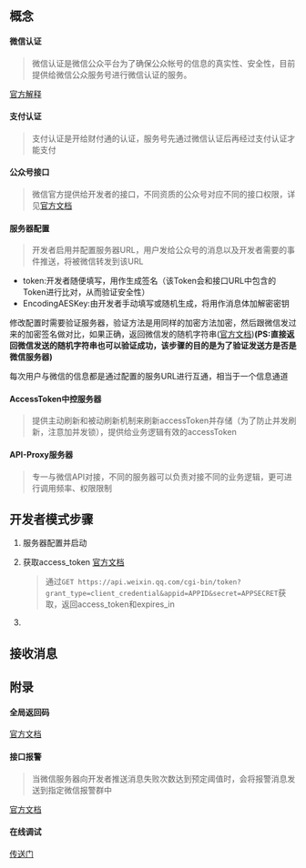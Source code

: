 ## 概念

#### 微信认证
>微信认证是微信公众平台为了确保公众帐号的信息的真实性、安全性，目前提供给微信公众服务号进行微信认证的服务。

[官方解释](http://kf.qq.com/faq/120322fu63YV131031NR36Fb.html)

#### 支付认证
>支付认证是开给财付通的认证，服务号先通过微信认证后再经过支付认证才能支付

#### 公众号接口
>微信官方提供给开发者的接口，不同资质的公众号对应不同的接口权限，详见[官方文档](http://mp.weixin.qq.com/wiki/13/8d4957b72037e3308a0ca1b21f25ae8d.html)

#### 服务器配置
>开发者启用并配置服务器URL，用户发给公众号的消息以及开发者需要的事件推送，将被微信转发到该URL

- token:开发者随便填写，用作生成签名（该Token会和接口URL中包含的Token进行比对，从而验证安全性）
- EncodingAESKey:由开发者手动填写或随机生成，将用作消息体加解密密钥

修改配置时需要验证服务器，验证方法是用同样的加密方法加密，然后跟微信发过来的加密签名做对比，如果正确，返回微信发的随机字符串([官方文档](https://mp.weixin.qq.com/wiki?id=mp1421135319&highline=encodingaeskey))**(PS:直接返回微信发送的随机字符串也可以验证成功，该步骤的目的是为了验证发送方是否是微信服务器)**

每次用户与微信的信息都是通过配置的服务URL进行互通，相当于一个信息通道

#### AccessToken中控服务器
>提供主动刷新和被动刷新机制来刷新accessToken并存储（为了防止并发刷新，注意加并发锁），提供给业务逻辑有效的accessToken

#### API-Proxy服务器
>专一与微信API对接，不同的服务器可以负责对接不同的业务逻辑，更可进行调用频率、权限限制


## 开发者模式步骤
1. 服务器配置并启动
2. 获取access_token [官方文档](http://mp.weixin.qq.com/wiki/14/9f9c82c1af308e3b14ba9b973f99a8ba.html)
	>通过`GET https://api.weixin.qq.com/cgi-bin/token?grant_type=client_credential&appid=APPID&secret=APPSECRET`获取，返回access_token和expires_in

3. 


## 接收消息


## 附录
#### 全局返回码
[官方文档](http://mp.weixin.qq.com/wiki/10/6380dc743053a91c544ffd2b7c959166.html)

#### 接口报警
>当微信服务器向开发者推送消息失败次数达到预定阈值时，会将报警消息发送到指定微信报警群中

[官方文档](https://mp.weixin.qq.com/wiki/7/c478375fae59150b26def82ec061f43b.html)

#### 在线调试
[传送门](http://mp.weixin.qq.com/debug/)

#### 



